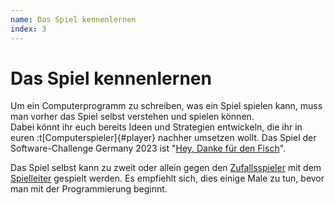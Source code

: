 ```yaml
---
name: Das Spiel kennenlernen
index: 3
---
```


# Das Spiel kennenlernen

Um ein Computerprogramm zu schreiben, was ein Spiel spielen kann, muss
man vorher das Spiel selbst verstehen und spielen können.  
Dabei könnt ihr euch bereits Ideen und Strategien entwickeln, die ihr in euren :t[Computerspieler]{#player} nachher umsetzen wollt.
Das Spiel der Software-Challenge Germany 2023 ist "[Hey, Danke für den Fisch](spiele/penguins/penguins_spielregeln)".

Das Spiel selbst kann zu zweit oder allein gegen den [Zufallsspieler](glossary/client#der-simpleclient) mit dem [Spielleiter](glossary/server#der-spielleiter-server) gespielt werden. Es empfiehlt sich, dies einige Male zu tun, bevor man mit der Programmierung beginnt.
